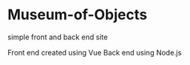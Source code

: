 # Museum-of-Objects
simple front and back end site

Front end created using Vue
Back end using Node.js
